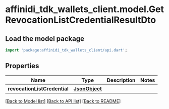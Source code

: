 # affinidi_tdk_wallets_client.model.GetRevocationListCredentialResultDto

## Load the model package

```dart
import 'package:affinidi_tdk_wallets_client/api.dart';
```

## Properties

| Name                         | Type                  | Description | Notes |
| ---------------------------- | --------------------- | ----------- | ----- |
| **revocationListCredential** | [**JsonObject**](.md) |             |

[[Back to Model list]](../README.md#documentation-for-models) [[Back to API list]](../README.md#documentation-for-api-endpoints) [[Back to README]](../README.md)
